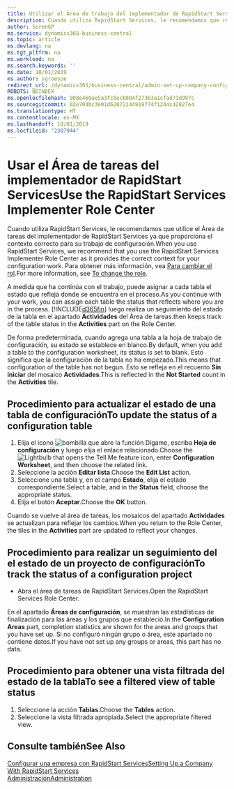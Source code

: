 ```yaml
---
title: Utilizar el Área de trabajo del implementador de RapidStart Services | Documentos de Microsoft
description: Cuando utiliza RapidStart Services, le recomendamos que realice un seguimiento de su trabajo y utilice el Área de tareas del implementador de RapidStart Services ya que proporciona el contexto correcto para su trabajo de configuración.
author: SorenGP
ms.service: dynamics365-business-central
ms.topic: article
ms.devlang: na
ms.tgt_pltfrm: na
ms.workload: na
ms.search.keywords: ''
ms.date: 10/01/2019
ms.author: sgroespe
redirect_url: /dynamics365/business-central/admin-set-up-company-configuration
ROBOTS: NOINDEX
ms.openlocfilehash: 908e460ae5a3fc8ecb804f27363a1cfad71d997c
ms.sourcegitcommit: 02e704bc3e01d62072144919774f1244c42827e4
ms.translationtype: HT
ms.contentlocale: es-MX
ms.lasthandoff: 10/01/2019
ms.locfileid: "2307944"
---
```

# <a name="use-the-rapidstart-services-implementer-role-center"></a><span data-ttu-id="db073-103">Usar el Área de tareas del implementador de RapidStart Services</span><span class="sxs-lookup"><span data-stu-id="db073-103">Use the RapidStart Services Implementer Role Center</span></span>
<span data-ttu-id="db073-104">Cuando utiliza RapidStart Services, le recomendamos que utilice el Área de tareas del implementador de RapidStart Services ya que proporciona el contexto correcto para su trabajo de configuración.</span><span class="sxs-lookup"><span data-stu-id="db073-104">When you use RapidStart Services, we recommend that you use the RapidStart Services Implementer Role Center as it provides the correct context for your configuration work.</span></span> <span data-ttu-id="db073-105">Para obtener más información, vea [Para cambiar el rol](ui-change-basic-settings.md#to-change-the-role).</span><span class="sxs-lookup"><span data-stu-id="db073-105">For more information, see [To change the role](ui-change-basic-settings.md#to-change-the-role).</span></span>

<span data-ttu-id="db073-106">A medida que ha continúa con el trabajo, puede asignar a cada tabla el estado que refleja donde se encuentra en el proceso.</span><span class="sxs-lookup"><span data-stu-id="db073-106">As you continue with your work, you can assign each table the status that reflects where you are in the process.</span></span> [!INCLUDE[d365fin](includes/d365fin_md.md)] <span data-ttu-id="db073-107">luego realiza un seguimiento del estado de la tabla en el apartado **Actividades** del Área de tareas.</span><span class="sxs-lookup"><span data-stu-id="db073-107">then keeps track of the table status in the **Activities** part on the Role Center.</span></span>  

<span data-ttu-id="db073-108">De forma predeterminada, cuando agrega una tabla a la hoja de trabajo de configuración, su estado se establece en blanco.</span><span class="sxs-lookup"><span data-stu-id="db073-108">By default, when you add a table to the configuration worksheet, its status is set to blank.</span></span> <span data-ttu-id="db073-109">Esto significa que la configuración de la tabla no ha empezado.</span><span class="sxs-lookup"><span data-stu-id="db073-109">This means that configuration of the table has not begun.</span></span> <span data-ttu-id="db073-110">Esto se refleja en el recuento **Sin iniciar** del mosaico **Actividades**.</span><span class="sxs-lookup"><span data-stu-id="db073-110">This is reflected in the **Not Started** count in the **Activities** tile.</span></span>  

## <a name="to-update-the-status-of-a-configuration-table"></a><span data-ttu-id="db073-111">Procedimiento para actualizar el estado de una tabla de configuración</span><span class="sxs-lookup"><span data-stu-id="db073-111">To update the status of a configuration table</span></span>  
1.  <span data-ttu-id="db073-112">Elija el icono ![bombilla que abre la función Dígame](media/ui-search/search_small.png "Dígame que desea hacer"), escriba **Hoja de configuración** y luego elija el enlace relacionado.</span><span class="sxs-lookup"><span data-stu-id="db073-112">Choose the ![Lightbulb that opens the Tell Me feature](media/ui-search/search_small.png "Tell me what you want to do") icon, enter **Configuration Worksheet**, and then choose the related link.</span></span>  
2.  <span data-ttu-id="db073-113">Seleccione la acción **Editar lista**.</span><span class="sxs-lookup"><span data-stu-id="db073-113">Choose the **Edit List** action.</span></span>  
3.  <span data-ttu-id="db073-114">Seleccione una tabla y, en el campo **Estado**, elija el estado correspondiente.</span><span class="sxs-lookup"><span data-stu-id="db073-114">Select a table, and in the **Status** field, choose the appropriate status.</span></span>  
4.  <span data-ttu-id="db073-115">Elija el botón **Aceptar**.</span><span class="sxs-lookup"><span data-stu-id="db073-115">Choose the **OK** button.</span></span>  

<span data-ttu-id="db073-116">Cuando se vuelve al área de tareas, los mosaicos del apartado **Actividades** se actualizan para reflejar los cambios.</span><span class="sxs-lookup"><span data-stu-id="db073-116">When you return to the Role Center, the tiles in the **Activities** part are updated to reflect your changes.</span></span>  

## <a name="to-track-the-status-of-a-configuration-project"></a><span data-ttu-id="db073-117">Procedimiento para realizar un seguimiento del el estado de un proyecto de configuración</span><span class="sxs-lookup"><span data-stu-id="db073-117">To track the status of a configuration project</span></span>  
- <span data-ttu-id="db073-118">Abra el área de tareas de RapidStart Services.</span><span class="sxs-lookup"><span data-stu-id="db073-118">Open the RapidStart Services Role Center.</span></span>  

<span data-ttu-id="db073-119">En el apartado **Áreas de configuración**, se muestran las estadísticas de finalización para las áreas y los grupos que estableció.</span><span class="sxs-lookup"><span data-stu-id="db073-119">In the **Configuration Areas** part, completion statistics are shown for the areas and groups that you have set up.</span></span> <span data-ttu-id="db073-120">Si no configuró ningún grupo o área, este apartado no contiene datos.</span><span class="sxs-lookup"><span data-stu-id="db073-120">If you have not set up any groups or areas, this part has no data.</span></span>  

## <a name="to-see-a-filtered-view-of-table-status"></a><span data-ttu-id="db073-121">Procedimiento para obtener una vista filtrada del estado de la tabla</span><span class="sxs-lookup"><span data-stu-id="db073-121">To see a filtered view of table status</span></span>  
1. <span data-ttu-id="db073-122">Seleccione la acción **Tablas**.</span><span class="sxs-lookup"><span data-stu-id="db073-122">Choose the **Tables** action.</span></span>  
2. <span data-ttu-id="db073-123">Seleccione la vista filtrada apropiada.</span><span class="sxs-lookup"><span data-stu-id="db073-123">Select the appropriate filtered view.</span></span>  

## <a name="see-also"></a><span data-ttu-id="db073-124">Consulte también</span><span class="sxs-lookup"><span data-stu-id="db073-124">See Also</span></span>  
[<span data-ttu-id="db073-125">Configurar una empresa con RapidStart Services</span><span class="sxs-lookup"><span data-stu-id="db073-125">Setting Up a Company With RapidStart Services</span></span>](admin-set-up-a-company-with-rapidstart.md)  
[<span data-ttu-id="db073-126">Administración</span><span class="sxs-lookup"><span data-stu-id="db073-126">Administration</span></span>](admin-setup-and-administration.md)
